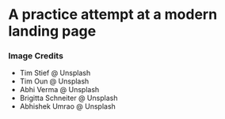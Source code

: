 # A practice attempt at a modern landing page

### Image Credits
- Tim Stief @ Unsplash
- Tim Oun @ Unsplash
- Abhi Verma @ Unsplash
- Brigitta Schneiter @ Unsplash
- Abhishek Umrao @ Unsplash